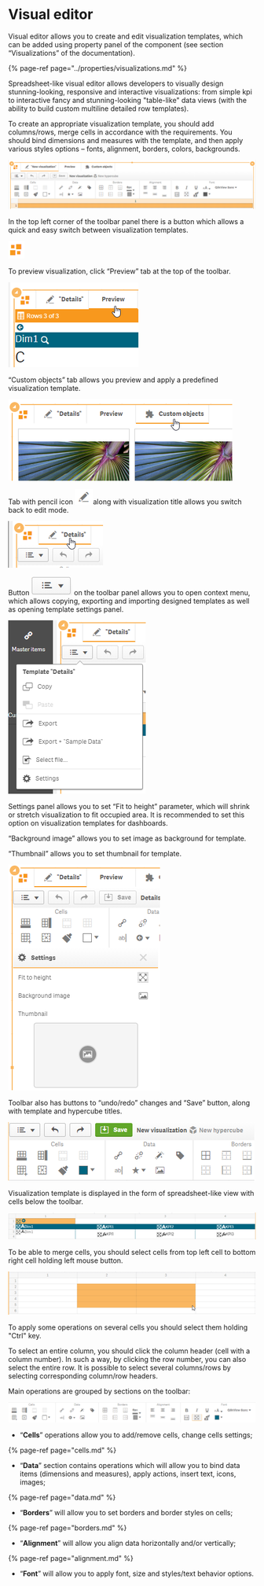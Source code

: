# Visual editor

Visual editor allows you to create and edit visualization templates, which can be added using property panel of the component \(see section “Visualizations” of the documentation\).

{% page-ref page="../properties/visualizations.md" %}

Spreadsheet-like visual editor allows developers to visually design stunning-looking, responsive and interactive visualizations: from simple kpi to interactive fancy and stunning-looking "table-like" data views \(with the ability to build custom multiline detailed row templates\).

To create an appropriate visualization template, you should add columns/rows, merge cells in accordance with the requirements. You should bind dimensions and measures with the template, and then apply various styles options – fonts, alignment, borders, colors, backgrounds.

![](../.gitbook/assets/visualeditor1.png)

In the top left corner of the toolbar panel there is a button which allows a quick and easy switch between visualization templates.

![](../.gitbook/assets/image%20%2871%29.png)

To preview visualization, click “Preview” tab at the top of the toolbar.

![](../.gitbook/assets/image%20%2814%29.png)

“Custom objects” tab allows you preview and apply a predefined visualization template.

![](../.gitbook/assets/image%20%2855%29.png)

Tab with pencil icon ![](../.gitbook/assets/image%20%2886%29.png)along with visualization title allows you switch back to edit mode.

![](../.gitbook/assets/image%20%285%29.png)

Button ![](../.gitbook/assets/image%20%2865%29.png) on the toolbar panel allows you to open context menu, which allows copying, exporting and importing designed templates as well as opening template settings panel.

![](../.gitbook/assets/image%20%2875%29.png)


Settings panel allows you to set “Fit to height” parameter, which will shrink or stretch visualization to fit occupied area. It is recommended to set this option on visualization templates for dashboards.

“Background image” allows you to set image as background for template. 

“Thumbnail” allows you to set thumbnail for template.

![](../.gitbook/assets/image%20%2822%29.png)

Toolbar also has buttons to “undo/redo” changes and “Save” button, along with template and hypercube titles.

![](../.gitbook/assets/image%20%2830%29.png)

Visualization template is displayed in the form of spreadsheet-like view with cells below the toolbar.

![](../.gitbook/assets/image%20%2827%29.png)

To be able to merge cells, you should select cells from top left cell to bottom right cell holding left mouse button.

![](../.gitbook/assets/image%20%2898%29.png)


To apply some operations on several cells you should select them holding "Ctrl" key.

To select an entire column, you should click the column header \(cell with a column number\). In such a way, by clicking the row number, you can also select the entire row. It is possible to select several columns/rows by selecting corresponding column/row headers.

Main operations are grouped by sections on the toolbar:

![](../.gitbook/assets/visualeditortoolbar.png)

*  “**Cells**” operations allow you to add/remove cells, change cells settings;

{% page-ref page="cells.md" %}

*  “**Data**” section contains operations which will allow you to bind data items \(dimensions and measures\), apply actions, insert text, icons, images;

{% page-ref page="data.md" %}

*  “**Borders**” will allow you to set borders and border styles on cells;

{% page-ref page="borders.md" %}

*  “**Alignment**” will allow you align data horizontally and/or vertically;

{% page-ref page="alignment.md" %}

*  “**Font**” will allow you to apply font, size and styles/text behavior options.

